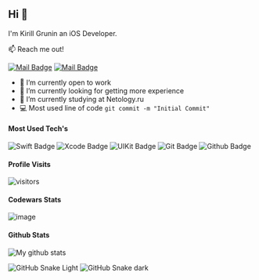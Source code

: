 ## Hi 👋

I'm Kirill Grunin an iOS Developer. 

📫 Reach me out!

[![Mail Badge](https://img.shields.io/static/v1?&label=&message=mail&style=flat&labelColor=c0392b&logo=gmail&logoColor=white&color=c0392b)](mailto:gruninkn@yandex.ru) [![Mail Badge](https://img.shields.io/static/v1?&label=&message=telegram&style=flat&labelColor=0e76a8&logo=telegram&logoColor=white&color=0e76a8)](https://telegram.me/gruninkn)


<!--
**gruninkn/gruninkn** is a ✨ _special_ ✨ repository because its `README.md` (this file) appears on your GitHub profile.

Here are some ideas to get you started:

- 🧰 I’m currently open to work
- 🌱 I’m currently sudied at the Hexlet
- 👯 I’m looking to collaborate on ...
- 🤔 I’m looking for help with ...
- 💬 Ask me about ...
- 📫 How to reach me: meloshnikovrv@gmail.com
- 😄 Pronouns: ...
- ⚡ Fun fact: ...

-->

- 🧰 I’m currently open to work
- 🔭 I’m currently looking for getting more experience
- 🌱 I’m currently studying at Netology.ru
- :computer: Most used line of code `git commit -m "Initial Commit"`

#### Most Used Tech's

![Swift Badge](https://img.shields.io/static/v1?&label=&message=Swift&style=for-the-badge&labelColor=F05138&logo=swift&logoColor=white&color=F05138)
![Xcode Badge](https://img.shields.io/static/v1?&label=&message=XCode&style=for-the-badge&labelColor=147EFB&logo=xcode&logoColor=white&color=147EFB)
![UIKit Badge](https://img.shields.io/static/v1?&label=&message=UIKit&style=for-the-badge&labelColor=2396F3&logo=uikit&logoColor=white&color=2396F3)
![Git Badge](https://img.shields.io/static/v1?&label=&message=Git&style=for-the-badge&labelColor=F05032&logo=Git&logoColor=white&color=F05032)
![Github Badge](https://img.shields.io/static/v1?&label=&message=Github&style=for-the-badge&labelColor=181717&logo=github&logoColor=white&color=181717)

#### Profile Visits 

![visitors](https://visitor-badge.glitch.me/badge?page_id=grunikn.gruninkn)

#### Codewars Stats

![image](https://www.codewars.com/users/gruninkn/badges/small?theme=light)

<!--
<details>
<summary>
  More stuff about me
</summary>

<br >
-->

#### Github Stats

![My github stats](https://github-readme-stats.vercel.app/api?username=gruninkn&count_private=true&theme=tokyonight)

![GitHub Snake Light](github-snake.svg#gh-light-mode-only)
![GitHub Snake dark](github-snake-dark.svg#gh-dark-mode-only)
  
<!--
<a>
<img align="center" src="https://github-readme-stats.vercel.app/api/top-langs/?username=gruninkn&layout=compact&hide_border=true" />
</a>


</details>
-->
